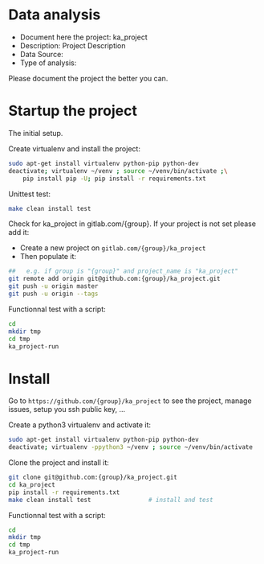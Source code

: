 # Data analysis
- Document here the project: ka_project
- Description: Project Description
- Data Source:
- Type of analysis:

Please document the project the better you can.

# Startup the project

The initial setup.

Create virtualenv and install the project:
```bash
sudo apt-get install virtualenv python-pip python-dev
deactivate; virtualenv ~/venv ; source ~/venv/bin/activate ;\
    pip install pip -U; pip install -r requirements.txt
```

Unittest test:
```bash
make clean install test
```

Check for ka_project in gitlab.com/{group}.
If your project is not set please add it:

- Create a new project on `gitlab.com/{group}/ka_project`
- Then populate it:

```bash
##   e.g. if group is "{group}" and project_name is "ka_project"
git remote add origin git@github.com:{group}/ka_project.git
git push -u origin master
git push -u origin --tags
```

Functionnal test with a script:

```bash
cd
mkdir tmp
cd tmp
ka_project-run
```

# Install

Go to `https://github.com/{group}/ka_project` to see the project, manage issues,
setup you ssh public key, ...

Create a python3 virtualenv and activate it:

```bash
sudo apt-get install virtualenv python-pip python-dev
deactivate; virtualenv -ppython3 ~/venv ; source ~/venv/bin/activate
```

Clone the project and install it:

```bash
git clone git@github.com:{group}/ka_project.git
cd ka_project
pip install -r requirements.txt
make clean install test                # install and test
```
Functionnal test with a script:

```bash
cd
mkdir tmp
cd tmp
ka_project-run
```
